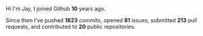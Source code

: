 Hi I'm Jay, I joined Github **10** years ago.

Since then I've pushed **1823** commits, opened **81** issues, submitted **213** pull requests, and contributed to **20** public repositories.
